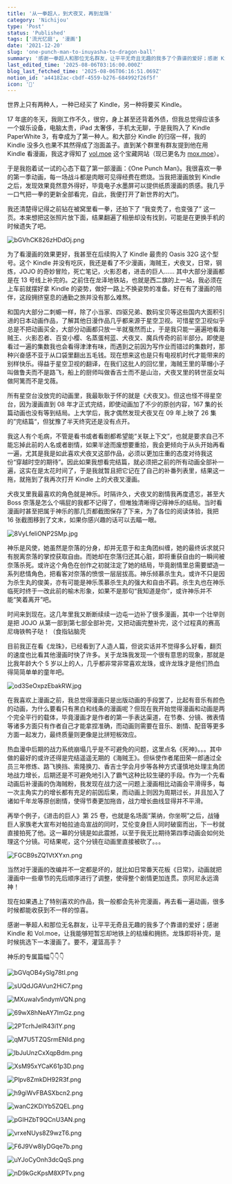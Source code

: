 ```yaml
---
title: '从一拳超人，到犬夜叉，再到龙珠'
category: 'Nichijou'
type: 'Post'
status: 'Published'
tags: ['流光忆庭', '漫画']
date: '2021-12-20'
slug: 'one-punch-man-to-inuyasha-to-dragon-ball'
summary: '感谢一拳超人和那位无名群友，让平平无奇且无趣的我多了个靠谱的爱好；感谢 Kindle 和 Vol.moe，让我能够短暂忘却地铁上的枯燥和拥挤。'
last_edited_time: '2025-08-06T03:16:00.000Z'
blog_last_fetched_time: '2025-08-06T06:16:51.069Z'
notion_id: 'a44182ac-cbdf-4559-b276-684992f26f5f'
icon: '👊'
---
```


世界上只有两种人，一种已经买了 Kindle，另一种将要买 Kindle。

17 年底的冬天，我刚工作不久，很穷，身上甚至还背着外债，但我总觉得应该多一个娱乐设备，电脑太贵，iPad 太奢侈，手机太无聊，于是我购入了 Kindle PaperWhite 3，有幸成为了第一种人。和大部分 Kindle 的归宿一样，我的 Kindle 没多久也果不其然得成了泡面盖子。直到某个群里有群友提到他在用 Kindle 看漫画，我这才得知了 [vol.moe](http://vol.moe/) 这个宝藏网站（现已更名为 [mox.moe](http://mox.moe/)）。

于是我抱着试一试的心态下载了第一部漫画：《One Punch Man》。我很喜欢一拳的第一季动画，每一场战斗都是肉眼可见得经费在燃烧。当我把漫画放到 Kindle 之后，发现效果竟然意外得好，毕竟电子水墨屏可以提供纸质漫画的质感。我几乎一口气把一拳的更新全部看完，自此，我便打开了新世界的大门。

我还清楚得记得之前钻在被窝里看一拳，还拍下了 “我变秃了，也变强了” 这一页。本来想把这张照片放下面，结果翻遍了相册却没有找到，可能是在更换手机的时候遗失了吧。

![bGVhCK826zHDdOj.png](https://cdn.sa.net/2024/03/16/bGVhCK826zHDdOj.png)

为了看漫画的效果更好，我甚至在后续购入了 Kindle 最贵的 Oasis 32G 这个型号。这个 Kindle 并没有吃灰，我还是看了不少漫画，海贼王，犬夜叉，日常，钢炼，JOJO 的奇妙冒险，死亡笔记，火影忍者，进击的巨人…… 其中大部分漫画都是在 13 号线上补完的。之前住在龙泽地铁站，也就是西二旗的上一站，我必须在上车前就摆好拿 Kindle 的姿势，做好一路上不换姿势的准备。好在有了漫画的陪伴，这段拥挤窒息的通勤之旅并没有那么难熬。

和国内大部分二刺螈一样，除了小当家、四驱兄弟、数码宝贝等这些国内大面积引进的日本动画作品，了解其他日漫作品几乎都来源于星空卫视。可惜星空卫视似乎总是不把动画买全，大部分动画都只放一半就戛然而止，于是我只能一遍遍地看海贼王、火影忍者、百变小樱、名蒸蛋柯蓝、犬夜叉、魔兵传奇的前半部分。即使是看过一遍的集数我也会看得津津有味，而遇到之前因为写作业而错过的集数时，那种兴奋感不亚于从口袋里翻出五毛钱。现在想来这也是只有电视机时代才能带来的别样快乐。得益于星空卫视的翻译，在我们这批人的回忆里，海贼王里的草帽小子叫做鲁夫而不是路飞，船上的厨师叫做香吉士而不是山治，犬夜叉里的转世巫女叫做阿篱而不是戈薇。

所有星空台没放完的动画里，我最耿耿于怀的就是《犬夜叉》。但这也怪不得星空台，因为漫画直到 08 年才正式完结，即使动画加了不少的原创内容，167 集的长篇动画也没有等到结局。上大学后，我才偶然发现犬夜叉在 09 年上映了 26 集的”完结篇“，但犹豫了半天终究还是没有点开。

我这人有个毛病，不管是看书或者看剧都希望能“关联上下文”，也就是要求自己不能忘掉此前的人名或者剧情，如果半途而废想要重拾，我会更倾向于从头开始再看一遍，尤其是我是如此喜欢犬夜叉这部作品，必须以更加庄重的态度对待我这份“穿越时空的期待”。因此如果我想看完结篇，就必须把之前的所有动画全部补一遍，这实在是太花时间了，于是我就暂且把它记在了自己的补番列表里，结果这一拖，就拖到了我再次打开 Kindle 上的犬夜叉漫画。

犬夜叉里我最喜欢的角色就是神乐。时隔许久，犬夜叉的剧情我再度遗忘，甚至大 Boss 奈落是怎么个嗝屁的我都不记得了，但唯独清晰得记得神乐的结局。当时看漫画时甚至把属于神乐的那几页都截图保存了下来，为了各位的阅读体验，我把 16 张截图移到了文末，如果你感兴趣的话可以去瞄一眼。

![8VyLfeliONP2SMp.jpg](https://cdn.sa.net/2024/03/16/8VyLfeliONP2SMp.jpg)

神乐是风使，她虽然是奈落的分身，却并无意于和主角团纠缠，她的最终诉求就只有脱离奈落的掌控获取自由。而她却在奈落归还其心脏，即将重获自由的一瞬间被奈落杀死。或许这个角色在创作之初就注定了她的结局，毕竟剧情里总需要塑造一系列悲情角色，把看客对奈落的愤恨一层层拔高。神乐倾慕杀生丸，或许不只是因为杀生丸的俊美，亦有可能是神乐羡慕杀生丸的强大和自由不羁。杀生丸也在神乐临死时终于一改此前的榆木形象，如果不是那句“我知道是你”，或许神乐并不能“笑着离开”吧。

时间来到现在。这几年里我又断断续续一边屯一边补了很多漫画，其中一个壮举则是把 JOJO 从第一部到第七部全部补完，又把动画完整补完，这个过程真的赛高尼嗨铁鸭子哒！（食指钻脑壳

目前我正在看《龙珠》，已经看到了人造人篇，但说实话并不觉得多么好看，翻页的速度也比看其他漫画时快了许多。关于龙珠我发现一个很有意思的现象，那就是比我年龄大个 5 岁以上的人，几乎都非常非常喜欢龙珠，或许龙珠才是他们热血得简简单单的童年吧。

![od3SeOxpzEbakRW.jpg](https://cdn.sa.net/2024/03/16/od3SeOxpzEbakRW.jpg)

在我喜欢上漫画之前，我总觉得漫画只是出版动画的手段罢了，比起有音乐有颜色的动画，为什么要看只有黑白和线条的漫画呢？但现在我开始觉得漫画和动画是两个完全平行的载体，毕竟漫画才是作者的第一手表达渠道，在节奏、分镜、微表情等诸多方面只有作者自己才能拿捏准确，而动画则需要在音乐、剧情、配音等更多方面一起发力，最终质量则更像是比拼短板效应。

热血漫中后期的战力系统崩塌几乎是不可避免的问题，这里点名《死神》。。。其中做的最好的或许还得是完结遥遥无期的《海贼王》。但纵使作者尾田荣一郎通过全员三年修炼、路飞换挡、索隆换刀、香吉士学会月步等各种方式谨慎地处理主角团地战力增长，后期还是不可避免地引入了霸气这种比较生硬的手段。作为一个先看动画后补漫画的伪海贼粉，我发现在战力这一问题上漫画相比动画会平滑得多，每一次主角实力的增长都有充足的前因后果，而动画上则因为周期过长，并且加入了诸如千年龙等原创剧情，使得节奏更加拖沓，战力增长曲线显得并不平滑。

再举个例子，《进击的巨人》第 25 卷，也就是名场面“莱纳，你坐啊”之后，战锤巨人家族老大宣布对帕拉迪岛宣战的同时，艾伦变身巨人同时破窗而出，下一秒就直接拍死了他。这一幕的分镜是如此震撼，以至于我无比期待第四季动画会如何处理这个分镜。可结果呢，这个分镜在动画里直接被砍了。。。

![FGCB9sZQ1VtXYxn.png](https://cdn.sa.net/2024/03/16/FGCB9sZQ1VtXYxn.png)

当然对于漫画的改编并不一定都是坏的，就比如日常番天花板《日常》，动画就把漫画中一些章节的先后顺序进行了调整，使得整个剧情更加连贯。京阿尼永远滴神！

现在如果遇上了特别喜欢的作品，我一般都会先补完漫画，再去看一遍动画，很多时候都能收获到不一样的惊喜。

感谢一拳超人和那位无名群友，让平平无奇且无趣的我多了个靠谱的爱好；感谢 Kindle 和 Vol.moe，让我能够短暂忘却地铁上的枯燥和拥挤。龙珠即将补完，是时候挑选下一本漫画了。要不，灌篮高手？

神乐的专属篇幅👇👇👇

![bGVqOB4ySlg78tI.png](https://cdn.sa.net/2024/03/16/bGVqOB4ySlg78tI.png)

![sUQdJGAVun2HiC7.png](https://cdn.sa.net/2024/03/16/sUQdJGAVun2HiC7.png)

![MXuwalv5ndymVQN.png](https://cdn.sa.net/2024/03/16/MXuwalv5ndymVQN.png)

![69wX8hNeAY7ImGz.png](https://cdn.sa.net/2024/03/16/69wX8hNeAY7ImGz.png)

![2PTcrhJelR43i1Y.png](https://cdn.sa.net/2024/03/16/2PTcrhJelR43i1Y.png)

![qM7U5TZQSrmENId.png](https://cdn.sa.net/2024/03/16/qM7U5TZQSrmENId.png)

![lbJuUnzCxXqpBdm.png](https://cdn.sa.net/2024/03/16/lbJuUnzCxXqpBdm.png)

![XsM95xYCaK61p3D.png](https://cdn.sa.net/2024/03/16/XsM95xYCaK61p3D.png)

![Plpv8ZmkDH92R3f.png](https://cdn.sa.net/2024/03/16/Plpv8ZmkDH92R3f.png)

![h9giWvFBASXbcn2.png](https://cdn.sa.net/2024/03/16/h9giWvFBASXbcn2.png)

![wanC2KDiYb5ZQEL.png](https://cdn.sa.net/2024/03/16/wanC2KDiYb5ZQEL.png)

![pGIHZbT9QCnU3AN.png](https://cdn.sa.net/2024/03/16/pGIHZbT9QCnU3AN.png)

![vrxeNUys8Z9wzT6.png](https://cdn.sa.net/2024/03/16/vrxeNUys8Z9wzT6.png)

![F6J9Vw8IyDGqe7b.png](https://cdn.sa.net/2024/03/16/F6J9Vw8IyDGqe7b.png)

![uYJoCyOnh3dcQqS.png](https://cdn.sa.net/2024/03/16/uYJoCyOnh3dcQqS.png)

![nD9kGcKpsM8XPTv.png](https://cdn.sa.net/2024/03/16/nD9kGcKpsM8XPTv.png)
